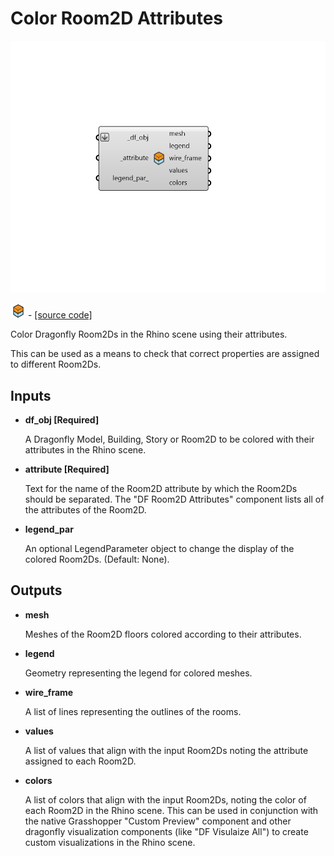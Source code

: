 # Color Room2D Attributes

![](../../.gitbook/assets/Color_Room2D_Attributes.png)

![](../../.gitbook/assets/Color_Room2D_Attributes%20%281%29.png) - [\[source code\]](https://github.com/ladybug-tools/dragonfly-grasshopper/blob/master/dragonfly_grasshopper/src//DF%20Color%20Room2D%20Attributes.py)

Color Dragonfly Room2Ds in the Rhino scene using their attributes.

This can be used as a means to check that correct properties are assigned to different Room2Ds.

## Inputs

* **df\_obj \[Required\]**

  A Dragonfly Model, Building, Story or Room2D to be colored with their attributes in the Rhino scene. 

* **attribute \[Required\]**

  Text for the name of the Room2D attribute by which the Room2Ds should be separated. The "DF Room2D Attributes" component lists all of the attributes of the Room2D. 

* **legend\_par**

  An optional LegendParameter object to change the display of the colored Room2Ds. \(Default: None\). 

## Outputs

* **mesh**

  Meshes of the Room2D floors colored according to their attributes. 

* **legend**

  Geometry representing the legend for colored meshes. 

* **wire\_frame**

  A list of lines representing the outlines of the rooms. 

* **values**

  A list of values that align with the input Room2Ds noting the attribute assigned to each Room2D. 

* **colors**

  A list of colors that align with the input Room2Ds, noting the color of each Room2D in the Rhino scene. This can be used in conjunction with the native Grasshopper "Custom Preview" component and other dragonfly visualization components \(like "DF Visulaize All"\) to create custom visualizations in the Rhino scene. 

